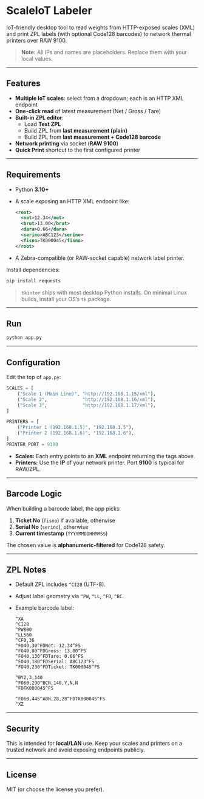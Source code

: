 # ScaleIoT Labeler

IoT-friendly desktop tool to read weights from HTTP-exposed scales (XML) and print ZPL labels (with optional Code128 barcodes) to network thermal printers over RAW 9100.

> **Note:** All IPs and names are placeholders. Replace them with your local values.

---

## Features

- **Multiple IoT scales**: select from a dropdown; each is an HTTP XML endpoint  
- **One-click read** of latest measurement (Net / Gross / Tare)  
- **Built-in ZPL editor**:
  - Load **Test ZPL**
  - Build ZPL from **last measurement (plain)**
  - Build ZPL from **last measurement + Code128 barcode**
- **Network printing** via socket (**RAW 9100**)  
- **Quick Print** shortcut to the first configured printer

---

## Requirements

- Python **3.10+**
- A scale exposing an HTTP XML endpoint like:

  ```xml
  <root>
    <net>12.34</net>
    <brut>13.00</brut>
    <dara>0.66</dara>
    <serino>ABC123</serino>
    <fisno>TK000045</fisno>
  </root>
  ```

- A Zebra-compatible (or RAW-socket capable) network label printer.

Install dependencies:

```bash
pip install requests
```

> `tkinter` ships with most desktop Python installs. On minimal Linux builds, install your OS’s `tk` package.

---

## Run

```bash
python app.py
```

---

## Configuration

Edit the top of `app.py`:

```python
SCALES = [
    ("Scale 1 (Main Line)", "http://192.168.1.15/xml"),
    ("Scale 2",             "http://192.168.1.16/xml"),
    ("Scale 3",             "http://192.168.1.17/xml"),
]

PRINTERS = [
    ("Printer 1 (192.168.1.5)", "192.168.1.5"),
    ("Printer 2 (192.168.1.6)", "192.168.1.6"),
]
PRINTER_PORT = 9100
```

- **Scales:** Each entry points to an **XML** endpoint returning the tags above.  
- **Printers:** Use the **IP** of your network printer. Port **9100** is typical for RAW/ZPL.

---

## Barcode Logic

When building a barcode label, the app picks:
1. **Ticket No** (`fisno`) if available, otherwise
2. **Serial No** (`serino`), otherwise
3. **Current timestamp** (`YYYYMMDDHHMMSS`)

The chosen value is **alphanumeric-filtered** for Code128 safety.

---

## ZPL Notes

- Default ZPL includes `^CI28` (UTF-8).  
- Adjust label geometry via `^PW`, `^LL`, `^FO`, `^BC`.  
- Example barcode label:

  ```zpl
  ^XA
  ^CI28
  ^PW800
  ^LL560
  ^CF0,36
  ^FO40,30^FDNet: 12.34^FS
  ^FO40,80^FDGross: 13.00^FS
  ^FO40,130^FDTare: 0.66^FS
  ^FO40,180^FDSerial: ABC123^FS
  ^FO40,230^FDTicket: TK000045^FS

  ^BY2,3,140
  ^FO60,290^BCN,140,Y,N,N
  ^FDTK000045^FS

  ^FO60,445^A0N,28,28^FDTK000045^FS
  ^XZ
  ```

---

## Security

This is intended for **local/LAN** use. Keep your scales and printers on a trusted network and avoid exposing endpoints publicly.

---

## License

MIT (or choose the license you prefer).
